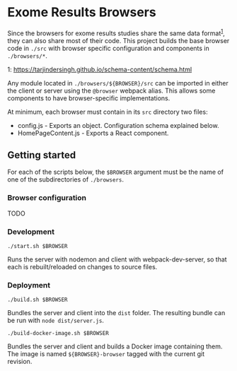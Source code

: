 # Exome Results Browsers

Since the browsers for exome results studies share the same data format<sup>[1](#f1)</sup>,
they can also share most of their code. This project builds the base browser code
in `./src` with browser specific configuration and components in `./browsers/*`.

<a name="f1">1</a>: https://tarjindersingh.github.io/schema-content/schema.html

Any module located in `./browsers/${BROWSER}/src` can be imported in either the client
or server using the `@browser` webpack alias. This allows some components to have
browser-specific implementations.

At minimum, each browser must contain in its `src` directory two files:
* config.js - Exports an object. Configuration schema explained below.
* HomePageContent.js - Exports a React component.

## Getting started

For each of the scripts below, the `$BROWSER` argument must be the name of one of the
subdirectories of `./browsers`.

### Browser configuration

TODO

### Development
```
./start.sh $BROWSER
```

Runs the server with nodemon and client with webpack-dev-server, so that each is
rebuilt/reloaded on changes to source files.

### Deployment
```
./build.sh $BROWSER
```

Bundles the server and client into the `dist` folder. The resulting bundle can be
run with `node dist/server.js`.

```
./build-docker-image.sh $BROWSER
```

Bundles the server and client and builds a Docker image containing them. The image
is named `${BROWSER}-browser` tagged with the current git revision.


